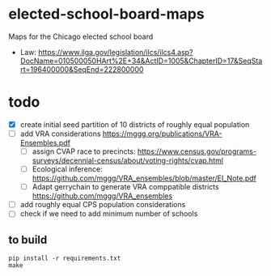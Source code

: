 # elected-school-board-maps
Maps for the Chicago elected school board

* Law: https://www.ilga.gov/legislation/ilcs/ilcs4.asp?DocName=010500050HArt%2E+34&ActID=1005&ChapterID=17&SeqStart=196400000&SeqEnd=222800000

# todo 
- [x] create initial seed partition of 10 districts of roughly equal population
- [ ] add VRA considerations https://mggg.org/publications/VRA-Ensembles.pdf
  - [ ] assign CVAP race to precincts: https://www.census.gov/programs-surveys/decennial-census/about/voting-rights/cvap.html
  - [ ] Ecological inference: https://github.com/mggg/VRA_ensembles/blob/master/EI_Note.pdf
  - [ ] Adapt gerrychain to generate VRA comppatible districts https://github.com/mggg/VRA_ensembles
- [ ] add roughly equal CPS population considerations
- [ ] check if we need to add minimum number of schools

## to build
```console
pip install -r requirements.txt
make
```
